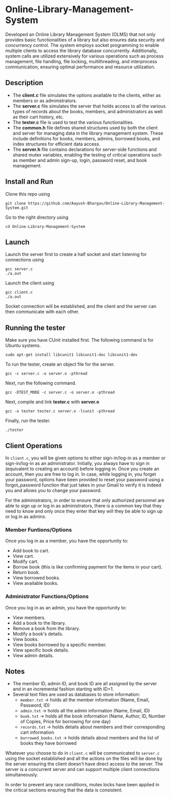 # Online-Library-Management-System

Developed an Online Library Management System (OLMS) that not only provides basic functionalities of a library but also ensures data security and concurrency control. The system employs socket programming to enable multiple clients to access the library database concurrently. Additionally, system calls are utilized extensively for various operations such as process management, file handling, file locking, multithreading, and interprocess communication, ensuring optimal performance and resource utilization.

## Description

- The **client.c** file simulates the options available to the clients, either as members or as administrators.  
- The **server.c** file simulates the server that holds access to all the various types of records about the books, members, and administrators as well as their cart history, etc.
- The **tester.c** file is used to test the various functionalities.
- The **common.h** file defines shared structures used by both the client and server for managing data in the library management system. These include definitions for books, members, admins, borrowed books, and index structures for efficient data access.
- The **server.h** file contains declarations for server-side functions and shared mutex variables, enabling the testing of critical operations such as member and admin sign-up, login, password reset, and book management. 

## Install and Run
Clone this repo using
```
git clone https://github.com/Aayush-Bhargav/Online-Library-Management-System.git
```
Go to the right directory using
```
cd Online-Library-Management-System
```
## Launch
Launch the server first to create a half socket and start listening for connections using
```
gcc server.c
./a.out
```
Launch the client using
```
gcc client.c
./a.out
```
Socket connection will be established, and the client and the server can then communicate with each other.

## Running the tester
Make sure you have CUnit installed first. The following command is for Ubuntu systems.
```
sudo apt-get install libcunit1 libcunit1-doc libcunit1-dev
```

To run the tester, create an object file for the server.
```
gcc -c server.c -o server.o -pthread
```
Next, run the following command.
```
gcc -DTEST_MODE -c server.c -o server.o -pthread
```
Next, compile and link **tester.c** with **server.o**
```
gcc -o tester tester.c server.o -lcunit -pthread
```
Finally, run the tester.
```
./tester
```

## Client Operations

In `client.c`, you will be given options to either sign-in/log-in as a member or sign-in/log-in as an administrator. Initially, you always have to sign in (equivalent to creating an account) before logging in. Once you create an account, then you are free to log in. In case, while logging in, you forget your password, options have been provided to reset your password using a forgot_password function that just takes in your Gmail to verify it is indeed you and allows you to change your password.

For the administrators, in order to ensure that only authorized personnel are able to sign up or log in as administrators, there is a common key that they need to know and only once they enter that key will they be able to sign up or log in as admins.

### Member Funtions/Options

Once you log in as a member, you have the opportunity to:
- Add book to cart.
- View cart.
- Modify cart.
- Borrow book (this is like confirming payment for the items in your cart).
- Return book.
- View borrowed books.
- View available books.

### Administrator Functions/Options

Once you log in as an admin, you have the opportunity to:
- View members.
- Add a book to the library.
- Remove a book from the library.
- Modify a book's details.
- View books.
- View books borrowed by a specific member.
- View specific book details.
- View admin details.

## Notes

- The member ID, admin ID, and book ID are all assigned by the server and in an incremental fashion starting with ID=1.
- Several text files are used as databases to store information:
  - `member.txt` -> holds all the member information (Name, Email, Password, ID)
  - `admin.txt` -> holds all the admin information (Name, Email, ID)
  - `book.txt` -> holds all the book information (Name, Author, ID, Number of Copies, Price for borrowing for one day)
  - `records.txt` -> holds details about members and their corresponding cart information
  - `borrowed_books.txt` -> holds details about members and the list of books they have borrowed

Whatever you choose to do in `client.c` will be communicated to `server.c` using the socket established and all the actions on the files will be done by the server ensuring the client doesn't have direct access to the server. The server is a concurrent server and can support multiple client connections simultaneously.

In order to prevent any race conditions, mutex locks have been applied in the critical sections ensuring that the data is consistent.


  
